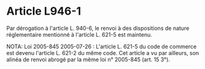 # Article L946-1

Par dérogation à l'article L. 940-6, le renvoi à des dispositions de nature réglementaire mentionné à l'article L. 621-5 est maintenu.

NOTA:
Loi 2005-845 2005-07-26 : L'article L. 621-5 du code de commerce est devenu l'article L. 621-2 du même code. Cet article a vu par ailleurs, son alinéa de renvoi abrogé par la même loi n° 2005-845 (art. 15 3°).
